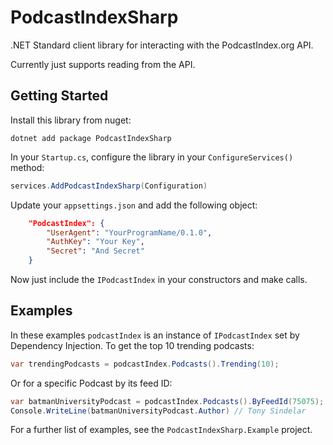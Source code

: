 # PodcastIndexSharp

.NET Standard client library for interacting with the PodcastIndex.org API.

Currently just supports reading from the API.

## Getting Started

Install this library from nuget:

```
dotnet add package PodcastIndexSharp
```

In your `Startup.cs`, configure the library in your `ConfigureServices()` method:

```c#
services.AddPodcastIndexSharp(Configuration)
```

Update your `appsettings.json` and add the following object:

```json
    "PodcastIndex": {
        "UserAgent": "YourProgramName/0.1.0",
        "AuthKey": "Your Key",
        "Secret": "And Secret"
    }
```

Now just include the `IPodcastIndex` in your constructors and make calls.

## Examples

In these examples `podcastIndex` is an instance of `IPodcastIndex` set by Dependency Injection.
To get the top 10 trending podcasts:

```c#
var trendingPodcasts = podcastIndex.Podcasts().Trending(10);
```

Or for a specific Podcast by its feed ID:

```c#
var batmanUniversityPodcast = podcastIndex.Podcasts().ByFeedId(75075);
Console.WriteLine(batmanUniversityPodcast.Author) // Tony Sindelar
```

For a further list of examples, see the `PodcastIndexSharp.Example` project.
